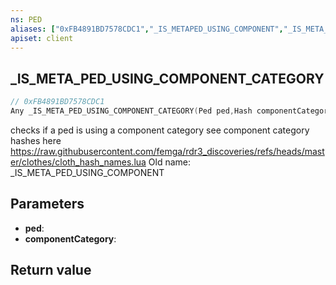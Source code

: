 ```yaml
---
ns: PED
aliases: ["0xFB4891BD7578CDC1","_IS_METAPED_USING_COMPONENT","_IS_META_PED_USING_COMPONENT"]
apiset: client
---
```

## _IS_META_PED_USING_COMPONENT_CATEGORY

```c
// 0xFB4891BD7578CDC1
Any _IS_META_PED_USING_COMPONENT_CATEGORY(Ped ped,Hash componentCategory);
```

checks if a ped is using a component category
see component category hashes here https://raw.githubusercontent.com/femga/rdr3_discoveries/refs/heads/master/clothes/cloth_hash_names.lua
Old name: _IS_META_PED_USING_COMPONENT

## Parameters
* **ped**:
* **componentCategory**:

## Return value